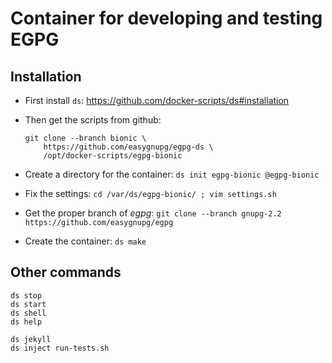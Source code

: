 # Container for developing and testing EGPG

## Installation

  - First install `ds`: https://github.com/docker-scripts/ds#installation

  - Then get the scripts from github:
    ```
    git clone --branch bionic \
        https://github.com/easygnupg/egpg-ds \
        /opt/docker-scripts/egpg-bionic
    ```

  - Create a directory for the container: `ds init egpg-bionic @egpg-bionic`

  - Fix the settings: `cd /var/ds/egpg-bionic/ ; vim settings.sh`

  - Get the proper branch of *egpg*: `git clone --branch gnupg-2.2 https://github.com/easygnupg/egpg`

  - Create the container: `ds make`


## Other commands

   ```
   ds stop
   ds start
   ds shell
   ds help

   ds jekyll
   ds inject run-tests.sh
   ```
